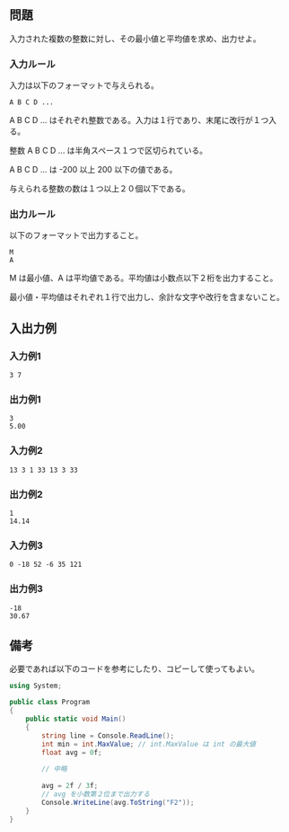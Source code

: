 ## 問題

入力された複数の整数に対し、その最小値と平均値を求め、出力せよ。

### 入力ルール

入力は以下のフォーマットで与えられる。

```plain
A B C D ...
```

A B C D ... はそれぞれ整数である。入力は１行であり、末尾に改行が１つ入る。

整数 A B C D ... は半角スペース１つで区切られている。

A B C D ... は -200 以上 200 以下の値である。

与えられる整数の数は１つ以上２０個以下である。

### 出力ルール

以下のフォーマットで出力すること。

```plain
M
A
```

M は最小値、A は平均値である。平均値は小数点以下２桁を出力すること。

最小値・平均値はそれぞれ１行で出力し、余計な文字や改行を含まないこと。

## 入出力例

### 入力例1

```plain
3 7
```

### 出力例1

```plain
3
5.00
```

### 入力例2

```plain
13 3 1 33 13 3 33
```

### 出力例2

```plain
1
14.14
```

### 入力例3

```plain
0 -18 52 -6 35 121
```

### 出力例3

```plain
-18
30.67
```

## 備考

必要であれば以下のコードを参考にしたり、コピーして使ってもよい。

```c#
using System;

public class Program
{
    public static void Main()
    {
        string line = Console.ReadLine();
        int min = int.MaxValue;	// int.MaxValue は int の最大値
        float avg = 0f;
        
        // 中略
        
        avg = 2f / 3f;
        // avg を小数第２位まで出力する
        Console.WriteLine(avg.ToString("F2"));
    }
}
```

